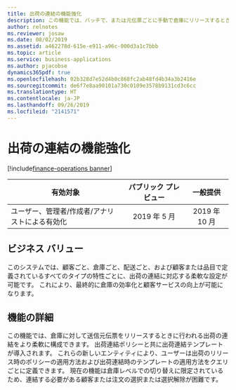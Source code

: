 ```yaml
---
title: 出荷の連結の機能強化
description: この機能では、バッチで、または元伝票ごとに手動で倉庫にリリースするときに、出荷の連結のクエリ ベースの設定が可能です。
author: relnotes
ms.reviewer: josaw
ms.date: 08/02/2019
ms.assetid: a462278d-615e-e911-a96c-000d3a1c7bbb
ms.topic: article
ms.service: business-applications
ms.author: pjacobse
dynamics365pdf: true
ms.openlocfilehash: 02b328d7e52d4b0c868fc2ab48fd4b34a3b2416e
ms.sourcegitcommit: de6f7e8aa90101a730c0109e3578b9131cd3c6cc
ms.translationtype: HT
ms.contentlocale: ja-JP
ms.lasthandoff: 09/26/2019
ms.locfileid: "2141571"
---
```

# <a name="consolidate-shipment-enhancements"></a>出荷の連結の機能強化
[!include[finance-operations banner](../includes/finance-operations.md)]

| 有効対象    |  パブリック プレビュー | 一般提供 | 
| ---------- | :----------: |:----------: |
|ユーザー、管理者/作成者/アナリストによる有効化|2019 年 5 月| 2019 年 10 月|


## <a name="business-value"></a>ビジネス バリュー
<!-- bv start -->
このシステムでは、顧客ごと、倉庫ごと、配送ごと、および顧客または品目で定義されているすべてのタイプの特性ごとに、出荷の連結に対応する柔軟な設定が可能です。 これにより、最終的に倉庫の効率化と顧客サービスの向上が可能になります。
<!-- bv end -->



## <a name="feature-details"></a>機能の詳細
<!--feature detail start -->
この機能では、倉庫に対して送信元伝票をリリースするときに行われる出荷の連結をより柔軟に構成できます。 出荷連結ポリシーと共に出荷連結テンプレートが導入されます。 これらの新しいエンティティにより、ユーザーは出荷のリリース時のポリシーの適用方法および出荷連結時のテンプレートの適用方法をクエリごとに定義できます。 現在の機能は倉庫レベルでの切り替えに限定されているため、連結する必要がある顧客または注文の選択または選択解除が困難です。
<!--feature detail end -->











